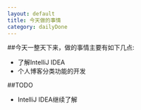 ```yaml
---
layout: default
title: 今天做的事情
category: dailyDone
---
```


##今天一整天下来，做的事情主要有如下几点:
+ 了解IntelliJ IDEA
+ 个人博客分类功能的开发

##TODO
+ IntelliJ IDEA继续了解